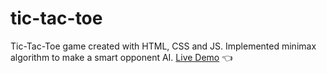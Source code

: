 # tic-tac-toe
Tic-Tac-Toe game created with HTML, CSS and JS.
Implemented minimax algorithm to make a smart opponent AI.
[Live Demo](https://ghmacg.github.io/tic-tac-toe/) :point_left: